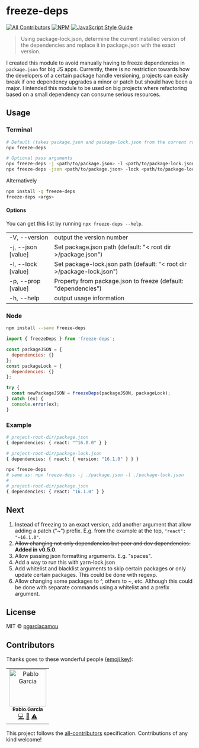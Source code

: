 # freeze-deps

[![All Contributors](https://img.shields.io/badge/all_contributors-1-orange.svg?style=flat-square)](#contributors) [![NPM](https://img.shields.io/npm/v/freeze-deps.svg)](https://www.npmjs.com/package/freeze-deps) [![JavaScript Style Guide](https://img.shields.io/badge/code_style-standard-brightgreen.svg)](https://standardjs.com)

> Using package-lock.json, determine the current installed version of the dependencies and replace it in package.json with the exact version.

I created this module to avoid manually having to freeze dependencies in `package.json` for big JS apps. Currently, there is no restriction towards how the developers of a certain package handle versioning, projects can easily break if one dependency upgrades a minor or patch but should have been a major. I intended this module to be used on big projects where refactoring based on a small dependency can consume serious resources.

## Usage

### Terminal

```bash
# Default (takes package.json and package-lock.json from the current root directory).
npx freeze-deps

# Optional pass arguments
npx freeze-deps -j <path/to/package.json> -l <path/to/package-lock.json>
npx freeze-deps -json <path/to/package.json> -lock <path/to/package-lock.json>
```

Alternatively

```bash
npm install -g freeze-deps
freeze-deps <args>
```

#### Options

You can get this list by running `npx freeze-deps --help`.

<table>
  <tr>
    <td>-V, --version</td>
    <td>output the version number</td>
  </tr>
  <tr>
    <td>-j, --json [value]</td>
    <td>Set package.json path (default: "< root dir >/package.json")</td>
  </tr>
  <tr>
    <td>-l, --lock [value]</td>
    <td>Set package-lock.json path (default: "< root dir >/package-lock.json")</td>
  </tr>
  <tr>
    <td>-p, --prop [value]</td>
    <td>Property from package.json to freeze (default: "dependencies")</td>
  </tr>
  <tr>
    <td>-h, --help</td>
    <td>output usage information</td>
  </tr>
</table>

### Node

```bash
npm install --save freeze-deps
```

```js
import { freezeDeps } from 'freeze-deps';

const packageJSON = {
  dependencies: {}
};
const packageLock = {
  dependencies: {}
};

try {
  const newPackageJSON = freezeDeps(packageJSON, packageLock);
} catch (ex) {
  console.error(ex);
}
```

### Example

```bash
# project-root-dir/package.json
{ dependencies: { react: "^16.0.0" } }

# project-root-dir/package-lock.json
{ dependencies: { react: { version: "16.1.0" } } }

npx freeze-deps
# same as: npx freeze-deps -j ./package.json -l ./package-lock.json
# 
# project-root-dir/package.json
{ dependencies: { react: "16.1.0" } }
```

## Next

1. Instead of freezing to an exact version, add another argument that allow adding a patch ("~") prefix. E.g. from the example at the top, `"react": "~16.1.0"`.
2. ~~Allow changing not only dependencies but peer and dev dependencies.~~ **Added in v0.5.0**.
3. Allow passing json formatting arguments. E.g. "spaces".
4. Add a way to run this with yarn-lock.json
5. Add whitelist and blacklist arguments to skip certain packages or only update certain packages. This could be done with regexp.
6. Allow changing some packages to ^, others to ~, etc. Although this could be done with separate commands using a whitelist and a prefix argument.

## License

MIT © [pgarciacamou](https://github.com/pgarciacamou)

## Contributors

Thanks goes to these wonderful people ([emoji key](https://allcontributors.org/docs/en/emoji-key)):

<!-- ALL-CONTRIBUTORS-LIST:START - Do not remove or modify this section -->
<!-- prettier-ignore -->
<table>
  <tr>
    <td align="center"><a href="https://www.pgarciacamou.dev"><img src="https://avatars3.githubusercontent.com/u/8354571?v=4" width="100px;" alt="Pablo Garcia"/><br /><sub><b>Pablo Garcia</b></sub></a><br /><a href="https://github.com/pgarciacamou/freeze-deps/commits?author=pgarciacamou" title="Code">💻</a> <a href="https://github.com/pgarciacamou/freeze-deps/commits?author=pgarciacamou" title="Documentation">📖</a> <a href="https://github.com/pgarciacamou/freeze-deps/commits?author=pgarciacamou" title="Tests">⚠️</a></td>
  </tr>
</table>

<!-- ALL-CONTRIBUTORS-LIST:END -->

This project follows the [all-contributors](https://github.com/all-contributors/all-contributors) specification. Contributions of any kind welcome!
